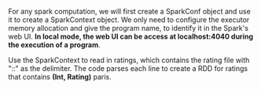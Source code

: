 For any spark computation, we will first create a SparkConf object and use it to create a SparkContext object. We only need to configure the executor memory allocation and give the program name, to identify it in the Spark's web UI. **In local mode, the web UI can be access at __localhost:4040__ during the execution of a program**.

Use the SparkContext to read in ratings, which contains the rating file with "::" as the delimiter. The code parses each line to create a RDD for ratings that contains **(Int, Rating)** paris.



